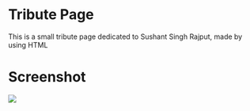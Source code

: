 # Tribute Page

This is a small tribute page dedicated to Sushant Singh Rajput, made by using HTML

# Screenshot

![](https://user-images.githubusercontent.com/94695669/223768504-07c9ca6b-08d3-4984-810d-589f78a79287.png)

